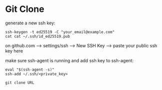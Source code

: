 # Git Clone

generate a new ssh key:
```
ssh-keygen -t ed25519 -C "your_email@example.com"
cat cat ~/.ssh/id_ed25519.pub
```
on github.com --> settings/ssh --> New SSH Key --> paste your public ssh key here

make sure ssh-agent is running and add ssh key to ssh-agent:
```
eval "$(ssh-agent -s)"
ssh-add ~/.ssh/<private_key>
```

```
git clone URL
```
